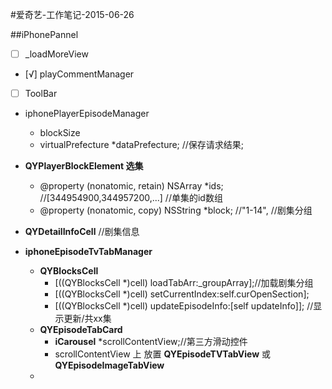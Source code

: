 #爱奇艺-工作笔记-2015-06-26

##iPhonePannel

* [ ] _loadMoreView
* [√] playCommentManager
* [ ] ToolBar
* iphonePlayerEpisodeManager
	* blockSize
	* virtualPrefecture *dataPrefecture; //保存请求结果;

* **QYPlayerBlockElement 选集**
	* @property (nonatomic, retain) NSArray *ids;     //[344954900,344957200,...]   //单集的id数组
	* @property (nonatomic, copy) NSString *block;    //"1-14",			//剧集分组


* **QYDetailInfoCell** //剧集信息
* **iphoneEpisodeTvTabManager**
	* **QYBlocksCell** 
		* [((QYBlocksCell *)cell) loadTabArr:_groupArray];//加载剧集分组
		* [((QYBlocksCell *)cell) setCurrentIndex:self.curOpenSection];
    	* [((QYBlocksCell *)cell) updateEpisodeInfo:[self updateInfo]]; //显示更新/共xx集
    * **QYEpisodeTabCard**
	    * **iCarousel** *scrollContentView;//第三方滑动控件
	    * scrollContentView 上 放置 **QYEpisodeTVTabView** 或 **QYEpisodeImageTabView**
    * 
